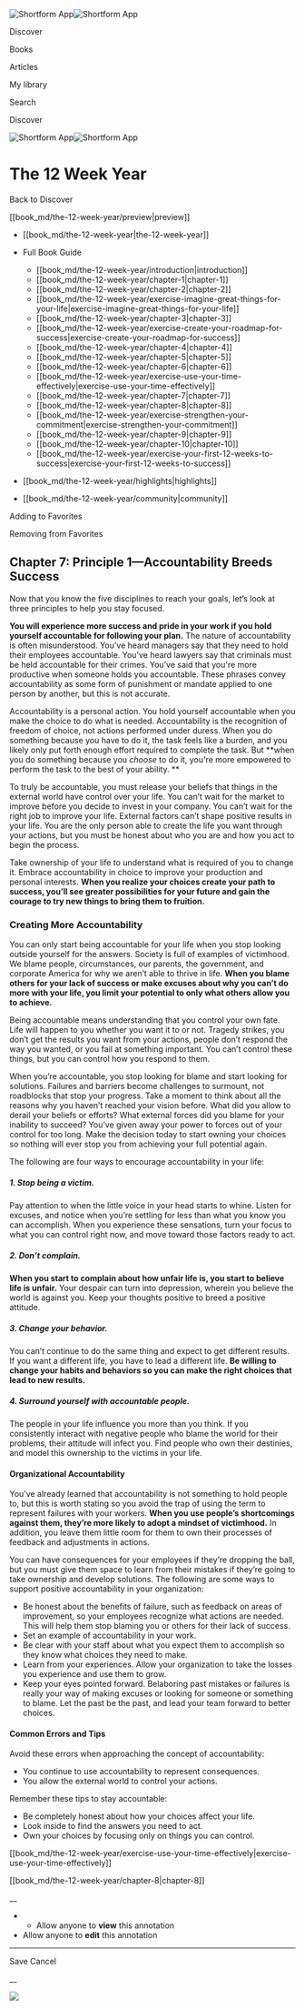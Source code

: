 ![Shortform App](/img/logo.36a2399e.svg)![Shortform App](/img/logo-dark.70c1b072.svg)

Discover

Books

Articles

My library

Search

Discover

![Shortform App](/img/logo.36a2399e.svg)![Shortform App](/img/logo-dark.70c1b072.svg)

# The 12 Week Year

Back to Discover

[[book_md/the-12-week-year/preview|preview]]

  * [[book_md/the-12-week-year|the-12-week-year]]
  * Full Book Guide

    * [[book_md/the-12-week-year/introduction|introduction]]
    * [[book_md/the-12-week-year/chapter-1|chapter-1]]
    * [[book_md/the-12-week-year/chapter-2|chapter-2]]
    * [[book_md/the-12-week-year/exercise-imagine-great-things-for-your-life|exercise-imagine-great-things-for-your-life]]
    * [[book_md/the-12-week-year/chapter-3|chapter-3]]
    * [[book_md/the-12-week-year/exercise-create-your-roadmap-for-success|exercise-create-your-roadmap-for-success]]
    * [[book_md/the-12-week-year/chapter-4|chapter-4]]
    * [[book_md/the-12-week-year/chapter-5|chapter-5]]
    * [[book_md/the-12-week-year/chapter-6|chapter-6]]
    * [[book_md/the-12-week-year/exercise-use-your-time-effectively|exercise-use-your-time-effectively]]
    * [[book_md/the-12-week-year/chapter-7|chapter-7]]
    * [[book_md/the-12-week-year/chapter-8|chapter-8]]
    * [[book_md/the-12-week-year/exercise-strengthen-your-commitment|exercise-strengthen-your-commitment]]
    * [[book_md/the-12-week-year/chapter-9|chapter-9]]
    * [[book_md/the-12-week-year/chapter-10|chapter-10]]
    * [[book_md/the-12-week-year/exercise-your-first-12-weeks-to-success|exercise-your-first-12-weeks-to-success]]
  * [[book_md/the-12-week-year/highlights|highlights]]
  * [[book_md/the-12-week-year/community|community]]



Adding to Favorites 

Removing from Favorites 

## Chapter 7: Principle 1—Accountability Breeds Success

Now that you know the five disciplines to reach your goals, let’s look at three principles to help you stay focused.

**You will experience more success and pride in your work if you hold yourself accountable for following your plan.** The nature of accountability is often misunderstood. You’ve heard managers say that they need to hold their employees accountable. You’ve heard lawyers say that criminals must be held accountable for their crimes. You’ve said that you're more productive when someone holds you accountable. These phrases convey accountability as some form of punishment or mandate applied to one person by another, but this is not accurate.

Accountability is a personal action. You hold yourself accountable when you make the choice to do what is needed. Accountability is the recognition of freedom of choice, not actions performed under duress. When you do something because you have to do it, the task feels like a burden, and you likely only put forth enough effort required to complete the task. But **when you do something because you _choose_ to do it, you're more empowered to perform the task to the best of your ability. **

To truly be accountable, you must release your beliefs that things in the external world have control over your life. You can’t wait for the market to improve before you decide to invest in your company. You can’t wait for the right job to improve your life. External factors can’t shape positive results in your life. You are the only person able to create the life you want through your actions, but you must be honest about who you are and how you act to begin the process.

Take ownership of your life to understand what is required of you to change it. Embrace accountability in choice to improve your production and personal interests. **When you realize your choices create your path to success, you’ll see greater possibilities for your future and gain the courage to try new things to bring them to fruition.**

### Creating More Accountability

You can only start being accountable for your life when you stop looking outside yourself for the answers. Society is full of examples of victimhood. We blame people, circumstances, our parents, the government, and corporate America for why we aren’t able to thrive in life. **When you blame others for your lack of success or make excuses about why you can’t do more with your life, you limit your potential to only what others allow you to achieve.**

Being accountable means understanding that you control your own fate. Life will happen to you whether you want it to or not. Tragedy strikes, you don’t get the results you want from your actions, people don’t respond the way you wanted, or you fail at something important. You can’t control these things, but you can control how you respond to them.

When you’re accountable, you stop looking for blame and start looking for solutions. Failures and barriers become challenges to surmount, not roadblocks that stop your progress. Take a moment to think about all the reasons why you haven’t reached your vision before. What did you allow to derail your beliefs or efforts? What external forces did you blame for your inability to succeed? You’ve given away your power to forces out of your control for too long. Make the decision today to start owning your choices so nothing will ever stop you from achieving your full potential again.

The following are four ways to encourage accountability in your life:

##### 1\. Stop being a victim.

Pay attention to when the little voice in your head starts to whine. Listen for excuses, and notice when you’re settling for less than what you know you can accomplish. When you experience these sensations, turn your focus to what you can control right now, and move toward those factors ready to act.

##### 2\. Don’t complain.

**When you start to complain about how unfair life is, you start to believe life is unfair.** Your despair can turn into depression, wherein you believe the world is against you. Keep your thoughts positive to breed a positive attitude.

##### 3\. Change your behavior.

You can’t continue to do the same thing and expect to get different results. If you want a different life, you have to lead a different life. **Be willing to change your habits and behaviors so you can make the right choices that lead to new results.**

##### 4\. Surround yourself with accountable people.

The people in your life influence you more than you think. If you consistently interact with negative people who blame the world for their problems, their attitude will infect you. Find people who own their destinies, and model this ownership to the victims in your life.

#### Organizational Accountability

You’ve already learned that accountability is not something to hold people to, but this is worth stating so you avoid the trap of using the term to represent failures with your workers. **When you use people’s shortcomings against them, they’re more likely to adopt a mindset of victimhood.** In addition, you leave them little room for them to own their processes of feedback and adjustments in actions.

You can have consequences for your employees if they’re dropping the ball, but you must give them space to learn from their mistakes if they’re going to take ownership and develop solutions. The following are some ways to support positive accountability in your organization:

  * Be honest about the benefits of failure, such as feedback on areas of improvement, so your employees recognize what actions are needed. This will help them stop blaming you or others for their lack of success. 
  * Set an example of accountability in your work.
  * Be clear with your staff about what you expect them to accomplish so they know what choices they need to make. 
  * Learn from your experiences. Allow your organization to take the losses you experience and use them to grow.
  * Keep your eyes pointed forward. Belaboring past mistakes or failures is really your way of making excuses or looking for someone or something to blame. Let the past be the past, and lead your team forward to better choices. 



#### Common Errors and Tips

Avoid these errors when approaching the concept of accountability:

  * You continue to use accountability to represent consequences.
  * You allow the external world to control your actions.



Remember these tips to stay accountable:

  * Be completely honest about how your choices affect your life.
  * Look inside to find the answers you need to act.
  * Own your choices by focusing only on things you can control. 



[[book_md/the-12-week-year/exercise-use-your-time-effectively|exercise-use-your-time-effectively]]

[[book_md/the-12-week-year/chapter-8|chapter-8]]

__

  *   * Allow anyone to **view** this annotation
  * Allow anyone to **edit** this annotation



* * *

Save Cancel

__




![](https://bat.bing.com/action/0?ti=56018282&Ver=2&mid=e11a1071-49cb-4220-a084-a22cd58ff6cc&sid=f30c5e70639211ee87d33f0876d93783&vid=f30c9700639211eeb3a75d830392c94f&vids=0&msclkid=N&pi=0&lg=en-US&sw=800&sh=600&sc=24&nwd=1&tl=Shortform%20%7C%20The%2012%20Week%20Year&p=https%3A%2F%2Fwww.shortform.com%2Fapp%2Fbook%2Fthe-12-week-year%2Fchapter-7&r=&lt=462&evt=pageLoad&sv=1&rn=476207)
